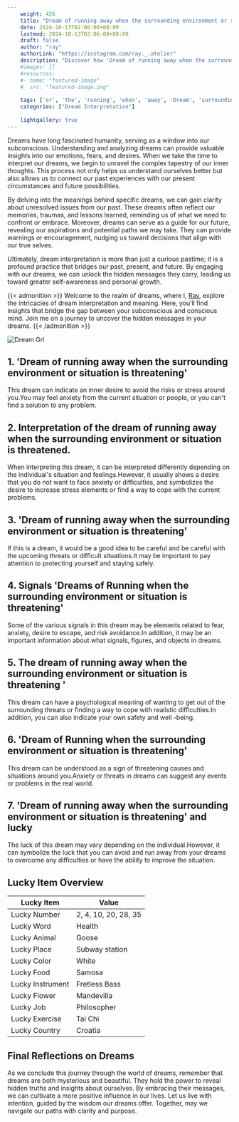```yaml
---
    weight: 426
    title: "Dream of running away when the surrounding environment or situation is threatening"  # Assuming 'title' column exists
    date: 2024-10-13T02:06:00+08:00
    lastmod: 2024-10-13T02:06:00+08:00
    draft: false
    author: "ray"
    authorLink: "https://instagram.com/ray._.atelier"
    description: "Discover how 'Dream of running away when the surrounding environment or situation is threatening' can interpret your future and uncover its significant meanings in your life."
    #images: []
    #resources:
    #- name: "featured-image"
    #  src: "featured-image.png"
    
    tags: ['or', 'the', 'running', 'when', 'away', 'Dream', 'surrounding', 'environment', 'situation', 'threatening', 'is', 'of']
    categories: ["Dream Interpretation"]
    
    lightgallery: true
---
```

    
Dreams have long fascinated humanity, serving as a window into our subconscious. Understanding and analyzing dreams can provide valuable insights into our emotions, fears, and desires. When we take the time to interpret our dreams, we begin to unravel the complex tapestry of our inner thoughts. This process not only helps us understand ourselves better but also allows us to connect our past experiences with our present circumstances and future possibilities.

By delving into the meanings behind specific dreams, we can gain clarity about unresolved issues from our past. These dreams often reflect our memories, traumas, and lessons learned, reminding us of what we need to confront or embrace. Moreover, dreams can serve as a guide for our future, revealing our aspirations and potential paths we may take. They can provide warnings or encouragement, nudging us toward decisions that align with our true selves.

Ultimately, dream interpretation is more than just a curious pastime; it is a profound practice that bridges our past, present, and future. By engaging with our dreams, we can unlock the hidden messages they carry, leading us toward greater self-awareness and personal growth.

{{< admonition >}}
Welcome to the realm of dreams, where I, [Ray](https://instagram.com/ray._.atelier), explore the intricacies of dream interpretation and meaning. Here, you’ll find insights that bridge the gap between your subconscious and conscious mind. Join me on a journey to uncover the hidden messages in your dreams.
{{< /admonition >}}

![Dream Grl](https://cdn.pixabay.com/photo/2017/11/02/03/35/gothic-2910057_1280.jpg "Dream Grl")

## 1. 'Dream of running away when the surrounding environment or situation is threatening'
This dream can indicate an inner desire to avoid the risks or stress around you.You may feel anxiety from the current situation or people, or you can't find a solution to any problem.

## 2. Interpretation of the dream of running away when the surrounding environment or situation is threatened.
When interpreting this dream, it can be interpreted differently depending on the individual's situation and feelings.However, it usually shows a desire that you do not want to face anxiety or difficulties, and symbolizes the desire to increase stress elements or find a way to cope with the current problems.

## 3. 'Dream of running away when the surrounding environment or situation is threatening'
If this is a dream, it would be a good idea to be careful and be careful with the upcoming threats or difficult situations.It may be important to pay attention to protecting yourself and staying safely.

## 4. Signals 'Dreams of Running when the surrounding environment or situation is threatening'
Some of the various signals in this dream may be elements related to fear, anxiety, desire to escape, and risk avoidance.In addition, it may be an important information about what signals, figures, and objects in dreams.

## 5. The dream of running away when the surrounding environment or situation is threatening '
This dream can have a psychological meaning of wanting to get out of the surrounding threats or finding a way to cope with realistic difficulties.In addition, you can also indicate your own safety and well -being.

## 6. 'Dream of Running when the surrounding environment or situation is threatening'
This dream can be understood as a sign of threatening causes and situations around you.Anxiety or threats in dreams can suggest any events or problems in the real world.

## 7. 'Dream of running away when the surrounding environment or situation is threatening' and lucky
The luck of this dream may vary depending on the individual.However, it can symbolize the luck that you can avoid and run away from your dreams to overcome any difficulties or have the ability to improve the situation.

## Lucky Item Overview
| Lucky Item          | Value              |
|---------------|--------------------|
| Lucky Number        | 2, 4, 10, 20, 28, 35  |
| Lucky Word          | Health |
| Lucky Animal        | Goose |
| Lucky Place         | Subway station     |
| Lucky Color         | White     |
| Lucky Food          | Samosa      |
| Lucky Instrument    | Fretless Bass |
| Lucky Flower        | Mandevilla    |
| Lucky Job           | Philosopher       |
| Lucky Exercise      | Tai Chi  |
| Lucky Country       | Croatia    |


##  Final Reflections on Dreams

As we conclude this journey through the world of dreams, remember that dreams are both mysterious and beautiful. They hold the power to reveal hidden truths and insights about ourselves. By embracing their messages, we can cultivate a more positive influence in our lives. Let us live with intention, guided by the wisdom our dreams offer. Together, may we navigate our paths with clarity and purpose.
